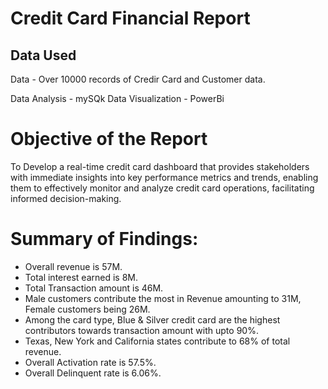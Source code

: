 # Credit Card Financial Report

## Data Used

Data - Over 10000 records of Credir Card and Customer data.

Data Analysis - mySQk
Data Visualization - PowerBi

# Objective of the Report

 To Develop a real-time credit card dashboard that provides stakeholders with immediate insights into key performance metrics and trends, enabling them to effectively monitor and analyze credit card operations, facilitating informed decision-making.
 
# Summary of Findings:

* Overall revenue is 57M.
* Total interest earned is 8M.
* Total Transaction amount is 46M.
* Male customers contribute the most in Revenue amounting to 31M, Female customers being 26M.
* Among the card type, Blue & Silver credit card are the highest contributors towards transaction amount with upto 90%.
* Texas, New York and California states contribute to 68% of total revenue.
* Overall Activation rate is 57.5%.
* Overall Delinquent rate is 6.06%.
  
